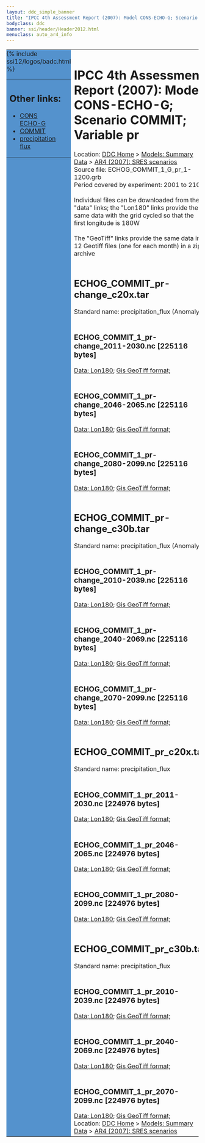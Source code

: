 ```yaml
---
layout: ddc_simple_banner
title: "IPCC 4th Assessment Report (2007): Model CONS-ECHO-G; Scenario COMMIT; Variable pr"
bodyclass: ddc
banner: ssi/header/Header2012.html
menuclass: auto_ar4_info
---
```



<table width="100%" border="0" cellspacing="0" cellpadding="0" style="border-collapse: collapse;">
<tr style="margin:0;padding:0;border:0;">
<td style="margin:0;padding:0;border:0;height:1pt;width:150pt;background:#5492CD;" valign="top" >

<div id="lh-col2" class="auto_ar4_info">
<table class="menumain" bgcolor="#5492CD" cellspacing="0" width="100%" border="0">
<tr><td>
<h2> Other links:</h2>
<ul>
<li><a href="/auto/ar4/model-CONS-ECHO-G.html">CONS<br/>ECHO-G</a></li>
<li><a href="/auto/ar4/scenario-COMMIT.html">COMMIT</a></li>
<li><a href="/auto/ar4/var-precipitation_flux.html">precipitation flux</a></li>
</ul>
</td></tr>
{% include ssi12/logos/badc.html %}
</table>
</div>
</td>
<td><h1>IPCC 4th Assessment Report (2007): Model CONS-ECHO-G; Scenario COMMIT; Variable pr</h1>

<!-- Breadcrumb1 -->
<div id="breadcrumb1" align="left">
Location: <a href="/index.html">DDC Home</a> > <a href="/sim/gcm_clim/">Models: Summary Data</a>
> <a href="/sim/gcm_clim/SRES_AR4/index.html">AR4 (2007): SRES scenarios</a>
</div>
<!-- End of Breadcrumb1 -->Source file: ECHOG_COMMIT_1_G_pr_1-1200.grb
<br/>
Period covered by experiment: 2001 to 2100<br/>
<br/>Individual files can be downloaded from the "data" links; the "Lon180" links provide the same data
         with the grid cycled so that the first longitude is 180W<br/>
<br/>The "GeoTiff" links provide the same data in 12 Geotiff files (one for each month)
          in a zip archive<br/>
<br/><h2>ECHOG_COMMIT_pr-change_c20x.tar</h2>
Standard name: precipitation_flux (Anomaly)<br>
<br/><h3>ECHOG_COMMIT_1_pr-change_2011-2030.nc [225116 bytes]</h3>
<a href="http://apps.ipcc-data.org/cgi-bin/downl/ar4_nc/pr/ECHOG_COMMIT_1_pr-change_2011-2030.nc">Data; </a><a href="http://apps.ipcc-data.org/cgi-bin/downl/ar4_nc/pr/ECHOG_COMMIT_1_pr-change_2011-2030.cyto180.nc"> Lon180</a>; <a href="/cgi-bin/downl/ar4_tif/pr/ECHOG_COMMIT_1_pr-change_2011-2030.zip">Gis GeoTiff format; </a><br/>
<br/><h3>ECHOG_COMMIT_1_pr-change_2046-2065.nc [225116 bytes]</h3>
<a href="http://apps.ipcc-data.org/cgi-bin/downl/ar4_nc/pr/ECHOG_COMMIT_1_pr-change_2046-2065.nc">Data; </a><a href="http://apps.ipcc-data.org/cgi-bin/downl/ar4_nc/pr/ECHOG_COMMIT_1_pr-change_2046-2065.cyto180.nc"> Lon180</a>; <a href="/cgi-bin/downl/ar4_tif/pr/ECHOG_COMMIT_1_pr-change_2046-2065.zip">Gis GeoTiff format; </a><br/>
<br/><h3>ECHOG_COMMIT_1_pr-change_2080-2099.nc [225116 bytes]</h3>
<a href="http://apps.ipcc-data.org/cgi-bin/downl/ar4_nc/pr/ECHOG_COMMIT_1_pr-change_2080-2099.nc">Data; </a><a href="http://apps.ipcc-data.org/cgi-bin/downl/ar4_nc/pr/ECHOG_COMMIT_1_pr-change_2080-2099.cyto180.nc"> Lon180</a>; <a href="/cgi-bin/downl/ar4_tif/pr/ECHOG_COMMIT_1_pr-change_2080-2099.zip">Gis GeoTiff format; </a><br/>
<br/><h2>ECHOG_COMMIT_pr-change_c30b.tar</h2>
Standard name: precipitation_flux (Anomaly)<br>
<br/><h3>ECHOG_COMMIT_1_pr-change_2010-2039.nc [225116 bytes]</h3>
<a href="http://apps.ipcc-data.org/cgi-bin/downl/ar4_nc/pr/ECHOG_COMMIT_1_pr-change_2010-2039.nc">Data; </a><a href="http://apps.ipcc-data.org/cgi-bin/downl/ar4_nc/pr/ECHOG_COMMIT_1_pr-change_2010-2039.cyto180.nc"> Lon180</a>; <a href="/cgi-bin/downl/ar4_tif/pr/ECHOG_COMMIT_1_pr-change_2010-2039.zip">Gis GeoTiff format; </a><br/>
<br/><h3>ECHOG_COMMIT_1_pr-change_2040-2069.nc [225116 bytes]</h3>
<a href="http://apps.ipcc-data.org/cgi-bin/downl/ar4_nc/pr/ECHOG_COMMIT_1_pr-change_2040-2069.nc">Data; </a><a href="http://apps.ipcc-data.org/cgi-bin/downl/ar4_nc/pr/ECHOG_COMMIT_1_pr-change_2040-2069.cyto180.nc"> Lon180</a>; <a href="/cgi-bin/downl/ar4_tif/pr/ECHOG_COMMIT_1_pr-change_2040-2069.zip">Gis GeoTiff format; </a><br/>
<br/><h3>ECHOG_COMMIT_1_pr-change_2070-2099.nc [225116 bytes]</h3>
<a href="http://apps.ipcc-data.org/cgi-bin/downl/ar4_nc/pr/ECHOG_COMMIT_1_pr-change_2070-2099.nc">Data; </a><a href="http://apps.ipcc-data.org/cgi-bin/downl/ar4_nc/pr/ECHOG_COMMIT_1_pr-change_2070-2099.cyto180.nc"> Lon180</a>; <a href="/cgi-bin/downl/ar4_tif/pr/ECHOG_COMMIT_1_pr-change_2070-2099.zip">Gis GeoTiff format; </a><br/>
<br/><h2>ECHOG_COMMIT_pr_c20x.tar</h2>
Standard name: precipitation_flux<br>
<br/><h3>ECHOG_COMMIT_1_pr_2011-2030.nc [224976 bytes]</h3>
<a href="http://apps.ipcc-data.org/cgi-bin/downl/ar4_nc/pr/ECHOG_COMMIT_1_pr_2011-2030.nc">Data; </a><a href="http://apps.ipcc-data.org/cgi-bin/downl/ar4_nc/pr/ECHOG_COMMIT_1_pr_2011-2030.cyto180.nc"> Lon180</a>; <a href="/cgi-bin/downl/ar4_tif/pr/ECHOG_COMMIT_1_pr_2011-2030.zip">Gis GeoTiff format; </a><br/>
<br/><h3>ECHOG_COMMIT_1_pr_2046-2065.nc [224976 bytes]</h3>
<a href="http://apps.ipcc-data.org/cgi-bin/downl/ar4_nc/pr/ECHOG_COMMIT_1_pr_2046-2065.nc">Data; </a><a href="http://apps.ipcc-data.org/cgi-bin/downl/ar4_nc/pr/ECHOG_COMMIT_1_pr_2046-2065.cyto180.nc"> Lon180</a>; <a href="/cgi-bin/downl/ar4_tif/pr/ECHOG_COMMIT_1_pr_2046-2065.zip">Gis GeoTiff format; </a><br/>
<br/><h3>ECHOG_COMMIT_1_pr_2080-2099.nc [224976 bytes]</h3>
<a href="http://apps.ipcc-data.org/cgi-bin/downl/ar4_nc/pr/ECHOG_COMMIT_1_pr_2080-2099.nc">Data; </a><a href="http://apps.ipcc-data.org/cgi-bin/downl/ar4_nc/pr/ECHOG_COMMIT_1_pr_2080-2099.cyto180.nc"> Lon180</a>; <a href="/cgi-bin/downl/ar4_tif/pr/ECHOG_COMMIT_1_pr_2080-2099.zip">Gis GeoTiff format; </a><br/>
<br/><h2>ECHOG_COMMIT_pr_c30b.tar</h2>
Standard name: precipitation_flux<br>
<br/><h3>ECHOG_COMMIT_1_pr_2010-2039.nc [224976 bytes]</h3>
<a href="http://apps.ipcc-data.org/cgi-bin/downl/ar4_nc/pr/ECHOG_COMMIT_1_pr_2010-2039.nc">Data; </a><a href="http://apps.ipcc-data.org/cgi-bin/downl/ar4_nc/pr/ECHOG_COMMIT_1_pr_2010-2039.cyto180.nc"> Lon180</a>; <a href="/cgi-bin/downl/ar4_tif/pr/ECHOG_COMMIT_1_pr_2010-2039.zip">Gis GeoTiff format; </a><br/>
<br/><h3>ECHOG_COMMIT_1_pr_2040-2069.nc [224976 bytes]</h3>
<a href="http://apps.ipcc-data.org/cgi-bin/downl/ar4_nc/pr/ECHOG_COMMIT_1_pr_2040-2069.nc">Data; </a><a href="http://apps.ipcc-data.org/cgi-bin/downl/ar4_nc/pr/ECHOG_COMMIT_1_pr_2040-2069.cyto180.nc"> Lon180</a>; <a href="/cgi-bin/downl/ar4_tif/pr/ECHOG_COMMIT_1_pr_2040-2069.zip">Gis GeoTiff format; </a><br/>
<br/><h3>ECHOG_COMMIT_1_pr_2070-2099.nc [224976 bytes]</h3>
<a href="http://apps.ipcc-data.org/cgi-bin/downl/ar4_nc/pr/ECHOG_COMMIT_1_pr_2070-2099.nc">Data; </a><a href="http://apps.ipcc-data.org/cgi-bin/downl/ar4_nc/pr/ECHOG_COMMIT_1_pr_2070-2099.cyto180.nc"> Lon180</a>; <a href="/cgi-bin/downl/ar4_tif/pr/ECHOG_COMMIT_1_pr_2070-2099.zip">Gis GeoTiff format; </a><br/>
<!-- Breadcrumb2 -->
<div id="breadcrumb2" align="left">
Location: <a href="/index.html">DDC Home</a> > <a href="/sim/gcm_clim/">Models: Summary Data</a>
> <a href="/sim/gcm_clim/SRES_AR4/index.html">AR4 (2007): SRES scenarios</a>
</div>
<!-- End of Breadcrumb2 --></td></tr></table>
